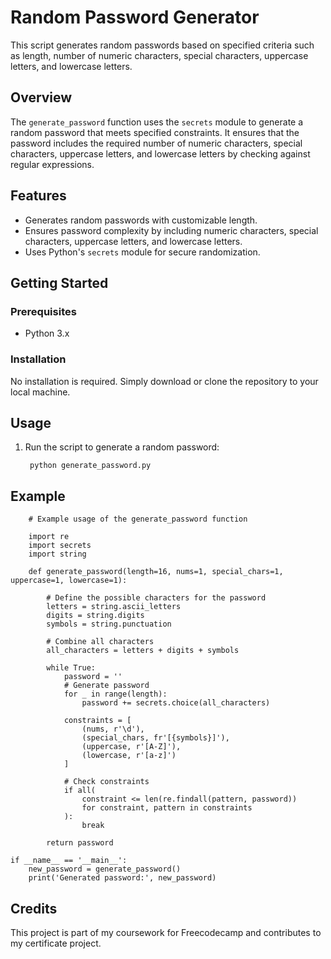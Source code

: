 # Random Password Generator

This script generates random passwords based on specified criteria such as length, number of numeric characters, special characters, uppercase letters, and lowercase letters.

## Overview

The `generate_password` function uses the `secrets` module to generate a random password that meets specified constraints. It ensures that the password includes the required number of numeric characters, special characters, uppercase letters, and lowercase letters by checking against regular expressions.

## Features

- Generates random passwords with customizable length.
- Ensures password complexity by including numeric characters, special characters, uppercase letters, and lowercase letters.
- Uses Python's `secrets` module for secure randomization.

## Getting Started
### Prerequisites
- Python 3.x
### Installation
No installation is required. Simply download or clone the repository to your local machine.
## Usage

1. Run the script to generate a random password:

        python generate_password.py

## Example

        # Example usage of the generate_password function

        import re
        import secrets
        import string

        def generate_password(length=16, nums=1, special_chars=1, uppercase=1, lowercase=1):

            # Define the possible characters for the password
            letters = string.ascii_letters
            digits = string.digits
            symbols = string.punctuation

            # Combine all characters
            all_characters = letters + digits + symbols

            while True:
                password = ''
                # Generate password
                for _ in range(length):
                    password += secrets.choice(all_characters)
        
                constraints = [
                    (nums, r'\d'),
                    (special_chars, fr'[{symbols}]'),
                    (uppercase, r'[A-Z]'),
                    (lowercase, r'[a-z]')
                ]

                # Check constraints        
                if all(
                    constraint <= len(re.findall(pattern, password))
                    for constraint, pattern in constraints
                ):
                    break
    
            return password
    
    if __name__ == '__main__':
        new_password = generate_password()
        print('Generated password:', new_password)

## Credits

This project is part of my coursework for Freecodecamp and contributes to my certificate project.